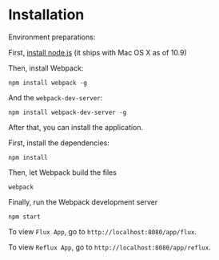 # Installation

Environment preparations:

First, [install node.js](https://nodejs.org/) (it ships with Mac OS X as of 10.9)

Then, install Webpack:

```shell
npm install webpack -g
```

And the `webpack-dev-server`:

```shell
npm install webpack-dev-server -g
```

After that, you can install the application.

First, install the dependencies:
```shell
npm install
```


Then, let Webpack build the files
```shell
webpack
```


Finally, run the Webpack development server
```shell
npm start
```


To view `Flux App`, go to `http://localhost:8080/app/flux`.

To view `Reflux App`, go to `http://localhost:8080/app/reflux`.
